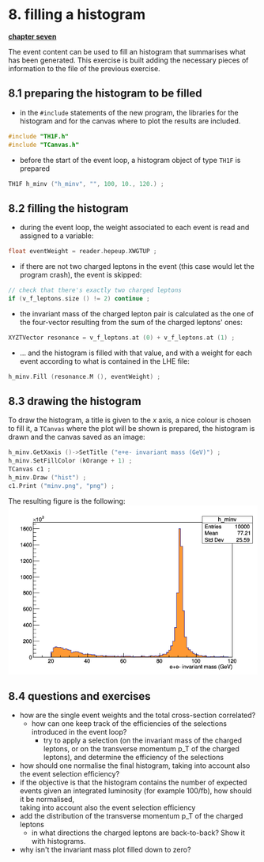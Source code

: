 # 8. filling a histogram

[**chapter seven**](07_read.md)

The event content can be used to fill an histogram that summarises
what has been generated.
This exercise is built adding the necessary pieces of information
to the file of the previous exercise.

## 8.1 preparing the histogram to be filled

  * in the ```#include``` statements of the new program,
	  the libraries for the histogram and for the canvas where to plot
		the results are included.
```c
#include "TH1F.h"
#include "TCanvas.h"
```		
  * before the start of the event loop, a histogram object of type ```TH1F```
	  is prepared
```c
TH1F h_minv ("h_minv", "", 100, 10., 120.) ;
```		

## 8.2 filling the histogram

  * during the event loop, the weight associated to each event
	  is read and assigned to a variable:
```c
float eventWeight = reader.hepeup.XWGTUP ;
```		
  * if there are not two charged leptons in the event
	  (this case would let the program crash),
		the event is skipped:
```c
// check that there's exactly two charged leptons
if (v_f_leptons.size () != 2) continue ;
```		
  * the invariant mass of the charged lepton pair
	  is calculated as the one of the four-vector
		resulting from the sum of the charged leptons' ones:
```c
XYZTVector resonance = v_f_leptons.at (0) + v_f_leptons.at (1) ;
```		
  * ... and the histogram is filled with that value,
	  and with a weight for each event
		according to what is contained in the LHE file:
```c
h_minv.Fill (resonance.M (), eventWeight) ;
```		

## 8.3 drawing the histogram

To draw the histogram,
a title is given to the *x* axis,
a nice colour is chosen to fill it,
a ```TCanvas``` where the plot will be shown is prepared,
the histogram is drawn
and the canvas saved as an image:
```c
h_minv.GetXaxis ()->SetTitle ("e+e- invariant mass (GeV)") ;
h_minv.SetFillColor (kOrange + 1) ;
TCanvas c1 ;
h_minv.Draw ("hist") ;
c1.Print ("minv.png", "png") ;
```		
The resulting figure is the following:
![canvas](images/minv.png)

## 8.4 questions and exercises

  * how are the single event weights and the total cross-section correlated?
	* how can one keep track of the efficiencies of the selections
	  introduced in the event loop?
		* try to apply a selection (on the invariant mass of the charged leptons,
			or on the transverse momentum p_T of the charged leptons),
			and determine the efficiency of the selections
  * how should one normalise the final histogram, taking into account
	  also the event selection efficiency?
  * if the objective is that the histogram contains the number of expected
	  events given an integrated luminosity (for example 100/fb),
		how should it be normalised,  		
		taking into account also the event selection efficiency
  * add the distribution of the transverse momentum p_T of the charged leptons
	* in what directions the charged leptons are back-to-back?
	  Show it with histograms.
  * why isn't the invariant mass plot filled down to zero?
